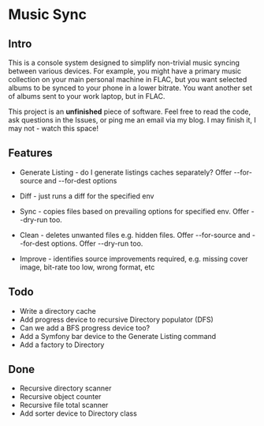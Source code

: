 Music Sync
===

Intro
---

This is a console system designed to simplify non-trivial music syncing between various devices. For example,
you might have a primary music collection on your main personal machine in FLAC, but you want selected albums
to be synced to your phone in a lower bitrate. You want another set of albums sent to your work laptop, but
in FLAC.

This project is an **unfinished** piece of software. Feel free to read the code, ask questions in the Issues,
or ping me an email via my blog. I may finish it, I may not - watch this space!

Features
---

* Generate Listing - do I generate listings caches separately? Offer --for-source and --for-dest options

* Diff - just runs a diff for the specified env

* Sync - copies files based on prevailing options for specified env. Offer --dry-run too.

* Clean - deletes unwanted files e.g. hidden files. Offer --for-source and --for-dest options. Offer --dry-run too.

* Improve - identifies source improvements required, e.g. missing cover image, bit-rate too low, wrong format, etc

Todo
---

* Write a directory cache
* Add progress device to recursive Directory populator (DFS)
* Can we add a BFS progress device too?
* Add a Symfony bar device to the Generate Listing command
* Add a factory to Directory

Done
---

* Recursive directory scanner
* Recursive object counter
* Recursive file total scanner
* Add sorter device to Directory class
